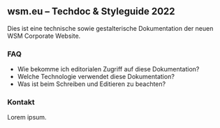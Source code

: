 ## wsm.eu – Techdoc & Styleguide 2022

Dies ist eine technische sowie gestalterische Dokumentation der neuen WSM Corporate Website.

### FAQ

* Wie bekomme ich editorialen Zugriff auf diese Dokumentation?
* Welche Technologie verwendet diese Dokumentation?
* Was ist beim Schreiben und Editieren zu beachten?

### Kontakt

Lorem ipsum.